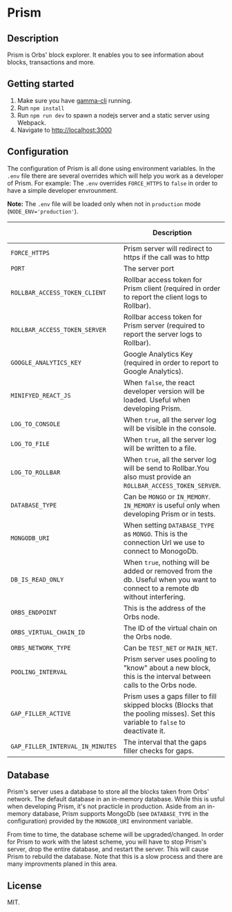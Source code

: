 # Prism

## Description

Prism is Orbs' block explorer. It enables you to see information about blocks, transactions and more.

## Getting started

1. Make sure you have [gamma-cli](https://github.com/orbs-network/gamma-cli) running.
2. Run `npm install`
3. Run `npm run dev` to spawn a nodejs server and a static server using Webpack.
4. Navigate to [http://localhost:3000](http://localhost:3000)

## Configuration

The configuration of Prism is all done using environment variables. In the `.env` file there are several overrides which will help you work as a developer of Prism. For example: The `.env` overrides `FORCE_HTTPS` to `false` in order to have a simple developer envrounment.

**Note:** The `.env` file will be loaded only when not in `production` mode (`NODE_ENV='production'`).

|                                  | Description                                                                                                                      | Default Value | .env overrides                    |
| -------------------------------- | -------------------------------------------------------------------------------------------------------------------------------- | ------------- | --------------------------------- |
| `FORCE_HTTPS`                    | Prism server will redirect to https if the call was to http                                                                      | `true`        | `false`                           |
| `PORT`                           | The server port                                                                                                                  | `3000`        |                                   |
| `ROLLBAR_ACCESS_TOKEN_CLIENT`    | Rollbar access token for Prism client (required in order to report the client logs to Rollbar).                                  | -             |                                   |
| `ROLLBAR_ACCESS_TOKEN_SERVER`    | Rollbar access token for Prism server (required to report the server logs to Rollbar).                                           | -             |                                   |
| `GOOGLE_ANALYTICS_KEY`           | Google Analytics Key (required in order to report to Google Analytics).                                                          | -             |                                   |
| `MINIFYED_REACT_JS`              | When `false`, the react developer version will be loaded. Useful when developing Prism.                                          | `true`        | `false`                           |
| `LOG_TO_CONSOLE`                 | When `true`, all the server log will be visible in the console.                                                                  | `true`        |                                   |
| `LOG_TO_FILE`                    | When `true`, all the server log will be written to a file.                                                                       | `false`       |                                   |
| `LOG_TO_ROLLBAR`                 | When `true`, all the server log will be send to Rollbar.You also must provide an `ROLLBAR_ACCESS_TOKEN_SERVER`.                  | `false`       |                                   |
| `DATABASE_TYPE`                  | Can be `MONGO` or `IN_MEMORY`. `IN_MEMORY` is useful only when developing Prism or in tests.                                     | `IN_MEMORY`   | `MONGO`                           |
| `MONGODB_URI`                    | When setting `DATABASE_TYPE` as `MONGO`. This is the connection Url we use to connect to MonogoDb.                               | -             | `mongodb://localhost:27017/prism` |
| `DB_IS_READ_ONLY`                | When `true`, nothing will be added or removed from the db. Useful when you want to connect to a remote db without interfering.   | `false`       |                                   |
| `ORBS_ENDPOINT`                  | This is the address of the Orbs node.                                                                                            | -             | `http://localhost:8080`           |
| `ORBS_VIRTUAL_CHAIN_ID`          | The ID of the virtual chain on the Orbs node.                                                                                    | -             | `42`                              |
| `ORBS_NETWORK_TYPE`              | Can be `TEST_NET` or `MAIN_NET`.                                                                                                 | `TEST_NET`    |                                   |
| `POOLING_INTERVAL`               | Prism server uses pooling to "know" about a new block, this is the interval between calls to the Orbs node.                      | `2000`        |                                   |
| `GAP_FILLER_ACTIVE`              | Prism uses a gaps filler to fill skipped blocks (Blocks that the pooling misses). Set this variable to `false` to deactivate it. | `true`        | `false`                           |
| `GAP_FILLER_INTERVAL_IN_MINUTES` | The interval that the gaps filler checks for gaps.                                                                               | `30`          |                                   |

## Database

Prism's server uses a database to store all the blocks taken from Orbs' network. The default database in an in-memory database. While this is usful when developing Prism, it's not practicle in production. Aside from an in-memory database, Prism supports MongoDb (see `DATABASE_TYPE` in the configuration) provided by the `MONGODB_URI` environment variable.

From time to time, the database scheme will be upgraded/changed. In order for Prism to work with the latest scheme, you will have to stop Prism's server, drop the entire database, and restart the server. This will cause Prism to rebuild the database. Note that this is a slow process and there are many improvments planed in this area.

## License

MIT.
